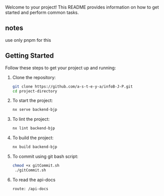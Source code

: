 
Welcome to your project! This README provides information on how to get started and perform common tasks.
## notes 

use only pnpm for this
## Getting Started

Follow these steps to get your project up and running:

1. Clone the repository:
   ```sh
   git clone https://github.com/a-s-t-e-y-a/infoB-J-P.git
   cd project-directory

2. To start the project:
   ```sh
   nx serve backend-bjp

3. To lint the project:
   ```sh
   nx lint backend-bjp

4. To build the project:
   ```sh
   nx build backend-bjp


5. To commit using git bash script:
   ```sh
   chmod +x gitCommit.sh
    ./gitCommit.sh


6. To read the api-docs
   ```sh
   route: /api-docs


